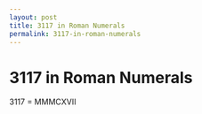 ```yaml
---
layout: post
title: 3117 in Roman Numerals
permalink: 3117-in-roman-numerals
---
```


# 3117 in Roman Numerals

3117 = MMMCXVII
